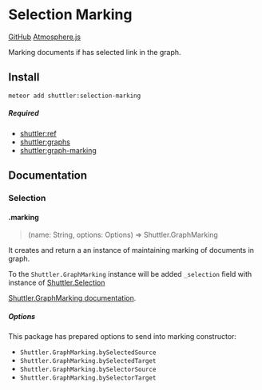 # Selection Marking

[GitHub](https://github.com/meteor-shuttler/selection-marking) [Atmosphere.js](atmospherejs.com/shuttler/selection-marking)

Marking documents if has selected link in the graph.

## Install

```
meteor add shuttler:selection-marking
```

##### Required
* [shuttler:ref](https://github.com/meteor-shuttler/ref)
* [shuttler:graphs](https://github.com/meteor-shuttler/graphs)
* [shuttler:graph-marking](https://github.com/meteor-shuttler/graph-marking)

## Documentation

### Selection

#### .marking
> (name: String, options: Options) => Shuttler.GraphMarking

It creates and return a an instance of maintaining marking of documents in graph.

To the `Shuttler.GraphMarking` instance will be added `_selection` field with instance of [Shuttler.Selection](https://github.com/meteor-shuttler/selection#new-shuttlerselection)

[Shuttler.GraphMarking documentation](https://github.com/meteor-shuttler/graph-marking).

##### Options

This package has prepared options to send into marking constructor:

* `Shuttler.GraphMarking.bySelectedSource`
* `Shuttler.GraphMarking.bySelectedTarget`
* `Shuttler.GraphMarking.bySelectorSource`
* `Shuttler.GraphMarking.bySelectorTarget`